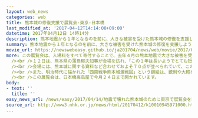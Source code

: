 ```yaml
---
layout: web_news
categories: web
title: 熊本城の修復支援で展覧会-東京-日本橋
last_modified_at: '2017-04-12T14:14:00+09:00'
datetime: 2017年04月12日 14時14分
description: 熊本地震から１年となるのを前に、大きな被害を受けた熊本城の修復を支援しようと、城に関する資料などを集めた展覧会が、東京・日本橋で始まりました。
summary: 熊本地震から１年となるのを前に、大きな被害を受けた熊本城の修復を支援しようと、城に関する資料などを集めた展覧会が、東京・日本橋で始まりました。
movie_url: https://newswebeasy.github.io/ja201704/news/web/movie/2017/04/14/k10010945971000.mp4
more: この展覧会は、入場料をすべて寄付することで、去年４月の熊本地震で大きな被害を受けた熊本城の修復を支援しようと、東京・日本橋のデパートで始まりました。<br
  /><br />１２日は、熊本県の蒲島郁夫知事が会場を訪れ、「この１年は長いようでとても短かった。熊本への支援に感謝し、復旧や復興を成し遂げたい」と述べました。<br
  /><br />会場には、熊本城に関する資料など合わせておよそ７０点が並べられていて、このうち、城を築いた加藤清正が使ったとされるかっちゅうは、漆で塗られた胴やえぼし型のかぶとに蛇の目の紋様が施された豪華なものです。<br
  /><br />また、明治時代に描かれた「西南戦争熊本城激戦図」という錦絵は、銃剣や大砲を使って城を攻めている薩摩軍を描いていて、激しい戦いの様子を伝えています。<br
  /><br />この展覧会は、日本橋高島屋で今月２４日まで開かれています。
body:
- text: ''
  title: ''
easy_news_url: /news/easy/2017/04/14/地震で壊れた熊本城のために東京で展覧会を開く/
source_url: http://www3.nhk.or.jp/news/html/20170412/k10010945971000.html
...
```

